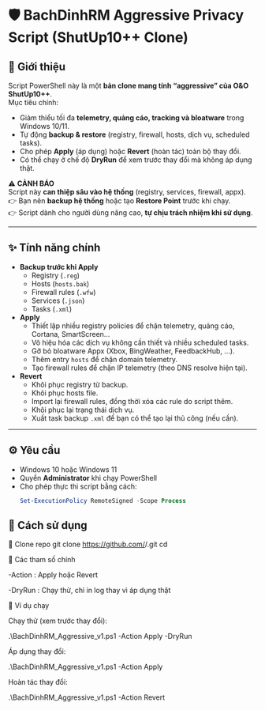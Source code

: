 # 🛡️ BachDinhRM Aggressive Privacy Script (ShutUp10++ Clone)

## 📖 Giới thiệu
Script PowerShell này là một **bản clone mang tính “aggressive” của O&O ShutUp10++**.  
Mục tiêu chính:
- Giảm thiểu tối đa **telemetry, quảng cáo, tracking và bloatware** trong Windows 10/11.
- Tự động **backup & restore** (registry, firewall, hosts, dịch vụ, scheduled tasks).
- Cho phép **Apply** (áp dụng) hoặc **Revert** (hoàn tác) toàn bộ thay đổi.  
- Có thể chạy ở chế độ **DryRun** để xem trước thay đổi mà không áp dụng thật.  

⚠️ **CẢNH BÁO**  
Script này **can thiệp sâu vào hệ thống** (registry, services, firewall, appx).  
👉 Bạn nên **backup hệ thống** hoặc tạo **Restore Point** trước khi chạy.  
👉 Script dành cho người dùng nâng cao, **tự chịu trách nhiệm khi sử dụng**.  

---

## ✨ Tính năng chính
- **Backup trước khi Apply**
  - Registry (`.reg`)
  - Hosts (`hosts.bak`)
  - Firewall rules (`.wfw`)
  - Services (`.json`)
  - Tasks (`.xml`)
- **Apply**
  - Thiết lập nhiều registry policies để chặn telemetry, quảng cáo, Cortana, SmartScreen…
  - Vô hiệu hóa các dịch vụ không cần thiết và nhiều scheduled tasks.
  - Gỡ bỏ bloatware Appx (Xbox, BingWeather, FeedbackHub, …).
  - Thêm entry `hosts` để chặn domain telemetry.
  - Tạo firewall rules để chặn IP telemetry (theo DNS resolve hiện tại).
- **Revert**
  - Khôi phục registry từ backup.
  - Khôi phục hosts file.
  - Import lại firewall rules, đồng thời xóa các rule do script thêm.
  - Khôi phục lại trạng thái dịch vụ.
  - Xuất task backup `.xml` để bạn có thể tạo lại thủ công (nếu cần).

---

## ⚙️ Yêu cầu
- Windows 10 hoặc Windows 11  
- Quyền **Administrator** khi chạy PowerShell  
- Cho phép thực thi script bằng cách:
  ```powershell
  Set-ExecutionPolicy RemoteSigned -Scope Process

## 🚀 Cách sử dụng
🔹 Clone repo
git clone https://github.com/<your-username>/<repo-name>.git
cd <repo-name>

🔹 Các tham số chính

-Action : Apply hoặc Revert

-DryRun : Chạy thử, chỉ in log thay vì áp dụng thật

🔹 Ví dụ chạy

Chạy thử (xem trước thay đổi):

.\BachDinhRM_Aggressive_v1.ps1 -Action Apply -DryRun


Áp dụng thay đổi:

.\BachDinhRM_Aggressive_v1.ps1 -Action Apply


Hoàn tác thay đổi:

.\BachDinhRM_Aggressive_v1.ps1 -Action Revert
